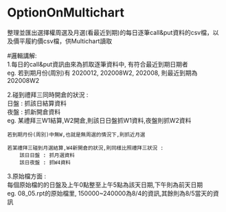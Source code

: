 # OptionOnMultichart
整理並匯出選擇權周選及月選(看最近到期)的每日逐筆call&amp;put資料的csv檔，以及價平履約價csv檔，供Multichart讀取  

#邏輯講解:  
1.每日的call&put資訊由來為抓取逐筆資料中, 有符合最近到期日期者  
	eg. 若到期月份(周別)有 2020012, 202008W2, 202008, 則最近到期為202008W2  

2.碰到禮拜三同時開倉的狀況 :  
	日盤 : 抓該日結算資料  
	夜盤 : 抓新開倉資料  
	eg. 某禮拜三W1結算,W2開倉,則該日日盤抓W1資料,夜盤則抓W2資料  
	  
	若到期月份(周別)中無W,也就是無周選的情況下,則抓近月選  
  
	若某禮拜三碰到月選結算,W4新開倉的狀況,則同樣比照禮拜三狀況 :  
		該日日盤 : 抓月選資料  
		該日夜盤 : 抓W4資料  
		  
3.原始檔方面 :  
	每個原始檔的的日盤及上午0點整至上午5點為該天日期,下午則為前天日期  
		eg. 08_05.rpt的原始檔里, 150000~240000為8/4的資訊,其餘則為8/5當天的資訊  
